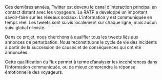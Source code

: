 Ces dernières années, Twitter est devenu le canal d’interaction principal en contact distant avec les voyageurs. La RATP a développé un important savoir-faire sur les réseaux sociaux. L’information y est communiquée en temps réel. Les tweets sont suivis localement sur chaque ligne, mais aucun suivi global n’existe.
 
Dans ce projet, nous cherchons à qualifier tous les tweets liés aux annonces de perturbation. Nous reconstituons le cycle de vie des incidents à partir de la succession de causes et de conséquences qui ont été annoncées.
 
Cette qualification du flux permet à terme d’analyser les incohérences dans l’information communiquée, ou de mieux comprendre la réponse émotionnelle des voyageurs.
